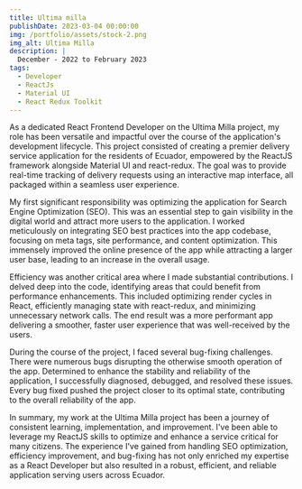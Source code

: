 ```yaml
---
title: Ultima milla
publishDate: 2023-03-04 00:00:00
img: /portfolio/assets/stock-2.png
img_alt: Ultima Milla
description: |
  December - 2022 to February 2023
tags:
  - Developer
  - ReactJs
  - Material UI
  - React Redux Toolkit
---
```


As a dedicated React Frontend Developer on the Ultima Milla project, my role has been versatile and impactful over the course of the application's development lifecycle. This project consisted of creating a premier delivery service application for the residents of Ecuador, empowered by the ReactJS framework alongside Material UI and react-redux. The goal was to provide real-time tracking of delivery requests using an interactive map interface, all packaged within a seamless user experience.

My first significant responsibility was optimizing the application for Search Engine Optimization (SEO). This was an essential step to gain visibility in the digital world and attract more users to the application. I worked meticulously on integrating SEO best practices into the app codebase, focusing on meta tags, site performance, and content optimization. This immensely improved the online presence of the app while attracting a larger user base, leading to an increase in the overall usage.

Efficiency was another critical area where I made substantial contributions. I delved deep into the code, identifying areas that could benefit from performance enhancements. This included optimizing render cycles in React, efficiently managing state with react-redux, and minimizing unnecessary network calls. The end result was a more performant app delivering a smoother, faster user experience that was well-received by the users.

During the course of the project, I faced several bug-fixing challenges. There were numerous bugs disrupting the otherwise smooth operation of the app. Determined to enhance the stability and reliability of the application, I successfully diagnosed, debugged, and resolved these issues. Every bug fixed pushed the project closer to its optimal state, contributing to the overall reliability of the app.

In summary, my work at the Ultima Milla project has been a journey of consistent learning, implementation, and improvement. I've been able to leverage my ReactJS skills to optimize and enhance a service critical for many citizens. The experience I've gained from handling SEO optimization, efficiency improvement, and bug-fixing has not only enriched my expertise as a React Developer but also resulted in a robust, efficient, and reliable application serving users across Ecuador.
